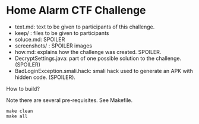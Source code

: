 # Home Alarm CTF Challenge

- text.md: text to be given to participants of this challenge.
- keep/ : files to be given to participants
- soluce.md: SPOILER
- screenshots/ : SPOILER images
- how.md: explains how the challenge was created. SPOILER.
- DecryptSettings.java: part of one possible solution to the challenge. (SPOILER)
- BadLoginException.smali.hack: smali hack used to generate an APK with hidden code. (SPOILER).


How to build?

Note there are several pre-requisites. See Makefile.
```
make clean
make all
```


